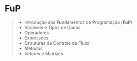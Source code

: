 # **FuP**

> - Introdução aos **Fu**ndamentos de **P**rogramação (**FuP**)
> - Variáveis e Tipos de Dados
> - Operadores
> - Expressões
> - Estruturas de Controle de Fluxo
> - Métodos
> - Vetores e Matrizes
